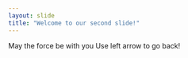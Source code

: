 ```yaml
---
layout: slide
title: "Welcome to our second slide!"
---
```

May the force be with you
Use left arrow to go back!
